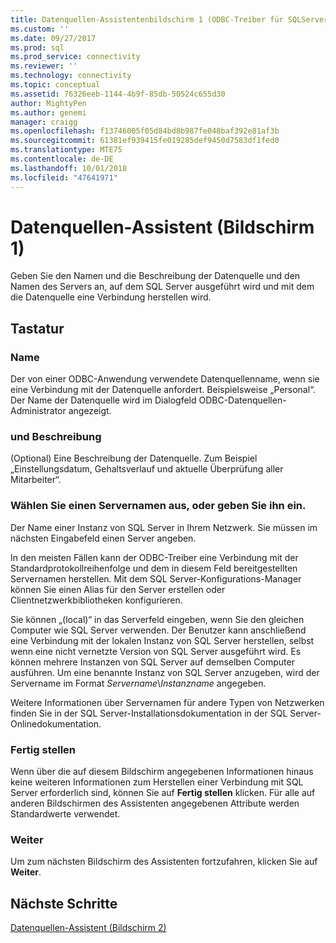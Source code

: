 ```yaml
---
title: Datenquellen-Assistentenbildschirm 1 (ODBC-Treiber für SQLServer) | Microsoft-Dokumentation
ms.custom: ''
ms.date: 09/27/2017
ms.prod: sql
ms.prod_service: connectivity
ms.reviewer: ''
ms.technology: connectivity
ms.topic: conceptual
ms.assetid: 76326eeb-1144-4b9f-85db-50524c655d30
author: MightyPen
ms.author: genemi
manager: craigg
ms.openlocfilehash: f13746005f05d84bd8b987fe048baf392e81af3b
ms.sourcegitcommit: 61381ef939415fe019285def9450d7583df1fed0
ms.translationtype: MTE75
ms.contentlocale: de-DE
ms.lasthandoff: 10/01/2018
ms.locfileid: "47641971"
---
```

# <a name="data-source-wizard-screen-1"></a>Datenquellen-Assistent (Bildschirm 1)

Geben Sie den Namen und die Beschreibung der Datenquelle und den Namen des Servers an, auf dem SQL Server ausgeführt wird und mit dem die Datenquelle eine Verbindung herstellen wird. 
    
## <a name="options"></a>Tastatur

### <a name="name"></a>Name

Der von einer ODBC-Anwendung verwendete Datenquellenname, wenn sie eine Verbindung mit der Datenquelle anfordert. Beispielsweise „Personal“. Der Name der Datenquelle wird im Dialogfeld ODBC-Datenquellen-Administrator angezeigt.

### <a name="description"></a>und Beschreibung

(Optional) Eine Beschreibung der Datenquelle. Zum Beispiel „Einstellungsdatum, Gehaltsverlauf und aktuelle Überprüfung aller Mitarbeiter“.

### <a name="select-or-enter-a-server-name"></a>Wählen Sie einen Servernamen aus, oder geben Sie ihn ein.

Der Name einer Instanz von SQL Server in Ihrem Netzwerk. Sie müssen im nächsten Eingabefeld einen Server angeben.

In den meisten Fällen kann der ODBC-Treiber eine Verbindung mit der Standardprotokollreihenfolge und dem in diesem Feld bereitgestellten Servernamen herstellen. Mit dem SQL Server-Konfigurations-Manager können Sie einen Alias für den Server erstellen oder Clientnetzwerkbibliotheken konfigurieren.

Sie können „(local)“ in das Serverfeld eingeben, wenn Sie den gleichen Computer wie SQL Server verwenden. Der Benutzer kann anschließend eine Verbindung mit der lokalen Instanz von SQL Server herstellen, selbst wenn eine nicht vernetzte Version von SQL Server ausgeführt wird. Es können mehrere Instanzen von SQL Server auf demselben Computer ausführen. Um eine benannte Instanz von SQL Server anzugeben, wird der Servername im Format _Servername_\\_Instanzname_ angegeben.

Weitere Informationen über Servernamen für andere Typen von Netzwerken finden Sie in der SQL Server-Installationsdokumentation in der SQL Server-Onlinedokumentation.

### <a name="finish"></a>Fertig stellen

Wenn über die auf diesem Bildschirm angegebenen Informationen hinaus keine weiteren Informationen zum Herstellen einer Verbindung mit SQL Server erforderlich sind, können Sie auf **Fertig stellen** klicken. Für alle auf anderen Bildschirmen des Assistenten angegebenen Attribute werden Standardwerte verwendet.

### <a name="next"></a>Weiter

Um zum nächsten Bildschirm des Assistenten fortzufahren, klicken Sie auf **Weiter**.

## <a name="next-steps"></a>Nächste Schritte

[Datenquellen-Assistent (Bildschirm 2)](../../../connect/odbc/windows/dsn-wizard-2.md)
